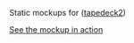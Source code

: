 Static mockups for ([tapedeck2](https://github.com/jrnewton/tapedeck2))

[See the mockup in action](https://jrnewton.github.io/tapedeck2-mockups/)
